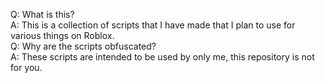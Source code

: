 Q: What is this?  
A: This is a collection of scripts that I have made that I plan to use for various things on Roblox.  
Q: Why are the scripts obfuscated?  
A: These scripts are intended to be used by only me, this repository is not for you.  
